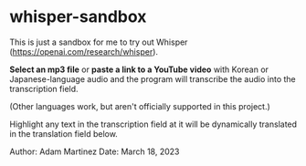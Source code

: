 # whisper-sandbox

This is just a sandbox for me to try out Whisper (https://openai.com/research/whisper).

**Select an mp3 file** or **paste a link to a YouTube video** with Korean or Japanese-language audio and the program will transcribe the audio into the transcription field.

(Other languages work, but aren't officially supported in this project.)

Highlight any text in the transcription field at it will be dynamically translated in the translation field below.

Author: Adam Martinez
Date: March 18, 2023